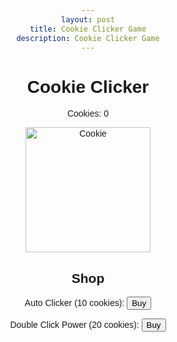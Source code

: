 ```yaml
---
layout: post
title: Cookie Clicker Game
description: Cookie Clicker Game
---
```


<html lang="en">
<head>
  <meta charset="UTF-8">
  <meta name="viewport" content="width=device-width, initial-scale=1.0">
  <title>Cookie Clicker</title>
  <style>
    body {
      font-family: Arial, sans-serif;
      text-align: center;
    }
    #cookie {
      width: 200px;
      height: 200px;
      cursor: pointer;
    }
    #shop {
      margin-top: 20px;
    }
    .item {
      margin: 10px 0;
    }
  </style>
</head>
<body>
  <h1>Cookie Clicker</h1>
  <p>Cookies: <span id="cookie-count">0</span></p>
  <img id="cookie" src="{{site.baseurl}}/images/cookie-modified.png" alt="Cookie">
  <audio id="click-sound" src="{{site.baseurl}}/audio/points.wav" preload="auto"></audio>

  <div id="shop">
    <h2>Shop</h2>
    <div class="item">
      <p>Auto Clicker (10 cookies): <button onclick="buyItem('autoClicker')">Buy</button></p>
    </div>
    <div class="item">
      <p>Double Click Power (20 cookies): <button onclick="buyItem('doubleClick')">Buy</button></p>
    </div>
  </div>

  <script>
    let cookieCount = 0;
    let clickPower = 1;
    let autoClickerCount = 0;

    // Update Cookie Count
    function updateCookieCount() {
      document.getElementById('cookie-count').innerText = cookieCount;
    }

    // Clicking on the cookie
    document.getElementById('cookie').addEventListener('click', function() {
      cookieCount += clickPower;
      updateCookieCount();
      playClickSound();
    });

    // Play click sound
    function playClickSound() {
      const clickSound = document.getElementById('click-sound');
      clickSound.play();
    }

    // Shop: Buying items
    function buyItem(item) {
      if (item === 'autoClicker' && cookieCount >= 10) {
        cookieCount -= 10;
        autoClickerCount++;
        setInterval(autoClick, 1000);  // Auto Click every second
      } else if (item === 'doubleClick' && cookieCount >= 20) {
        cookieCount -= 20;
        clickPower *= 2;
      }
      updateCookieCount();
    }

    // Auto Clicker function
    function autoClick() {
      cookieCount += autoClickerCount;
      updateCookieCount();
    }
  </script>
</body>
</html>